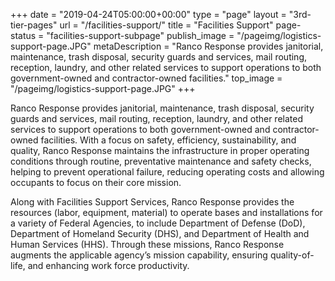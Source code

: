 +++
date = "2019-04-24T05:00:00+00:00"
type = "page"
layout = "3rd-tier-pages"
url = "/facilities-support/"
title = "Facilities Support"
page-status = "facilities-support-subpage"
publish_image = "/pageimg/logistics-support-page.JPG"
metaDescription = "Ranco Response provides janitorial, maintenance, trash disposal, security guards and services, mail routing, reception, laundry, and other related services to support operations to both government-owned and contractor-owned facilities."
top_image = "/pageimg/logistics-support-page.JPG"
+++

Ranco Response provides janitorial, maintenance, trash disposal, security guards and services, mail routing, reception, laundry, and other related services to support operations to both government-owned and contractor-owned facilities. With a focus on safety, efficiency, sustainability, and quality, Ranco Response maintains the infrastructure in proper operating conditions through routine, preventative maintenance and safety checks, helping to prevent operational failure, reducing operating costs and allowing occupants to focus on their core mission. 

Along with Facilities Support Services, Ranco Response provides the resources (labor, equipment, material) to operate bases and installations for a variety of Federal Agencies, to include Department of Defense (DoD), Department of Homeland Security (DHS), and Department of Health and Human Services (HHS). Through these missions, Ranco Response augments the applicable agency’s mission capability, ensuring quality-of-life, and enhancing work force productivity.